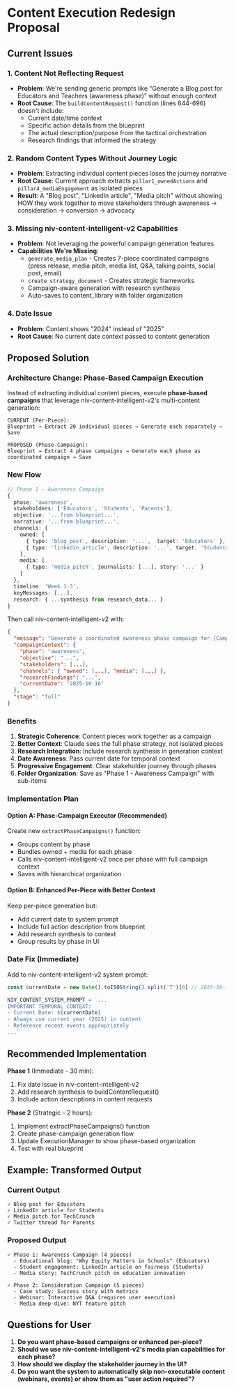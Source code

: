 # Content Execution Redesign Proposal

## Current Issues

### 1. **Content Not Reflecting Request**
- **Problem**: We're sending generic prompts like "Generate a Blog post for Educators and Teachers (awareness phase)" without enough context
- **Root Cause**: The `buildContentRequest()` function (lines 644-696) doesn't include:
  - Current date/time context
  - Specific action details from the blueprint
  - The actual description/purpose from the tactical orchestration
  - Research findings that informed the strategy

### 2. **Random Content Types Without Journey Logic**
- **Problem**: Extracting individual content pieces loses the journey narrative
- **Root Cause**: Current approach extracts `pillar1_ownedActions` and `pillar4_mediaEngagement` as isolated pieces
- **Result**: A "Blog post", "LinkedIn article", "Media pitch" without showing HOW they work together to move stakeholders through awareness → consideration → conversion → advocacy

### 3. **Missing niv-content-intelligent-v2 Capabilities**
- **Problem**: Not leveraging the powerful campaign generation features
- **Capabilities We're Missing**:
  - `generate_media_plan` - Creates 7-piece coordinated campaigns (press release, media pitch, media list, Q&A, talking points, social post, email)
  - `create_strategy_document` - Creates strategic frameworks
  - Campaign-aware generation with research synthesis
  - Auto-saves to content_library with folder organization

### 4. **Date Issue**
- **Problem**: Content shows "2024" instead of "2025"
- **Root Cause**: No current date context passed to content generation

## Proposed Solution

### Architecture Change: Phase-Based Campaign Execution

Instead of extracting individual content pieces, execute **phase-based campaigns** that leverage niv-content-intelligent-v2's multi-content generation:

```
CURRENT (Per-Piece):
Blueprint → Extract 20 individual pieces → Generate each separately → Save

PROPOSED (Phase-Campaign):
Blueprint → Extract 4 phase campaigns → Generate each phase as coordinated campaign → Save
```

### New Flow

```typescript
// Phase 1 - Awareness Campaign
{
  phase: 'awareness',
  stakeholders: ['Educators', 'Students', 'Parents'],
  objective: '...from blueprint...',
  narrative: '...from blueprint...',
  channels: {
    owned: [
      { type: 'blog_post', description: '...',  target: 'Educators' },
      { type: 'linkedin_article', description: '...', target: 'Students' }
    ],
    media: [
      { type: 'media_pitch', journalists: [...], story: '...' }
    ]
  },
  timeline: 'Week 1-3',
  keyMessages: [...],
  research: { ...synthesis from research_data... }
}
```

Then call niv-content-intelligent-v2 with:
```json
{
  "message": "Generate a coordinated awareness phase campaign for [Campaign Goal]",
  "campaignContext": {
    "phase": "awareness",
    "objective": "...",
    "stakeholders": [...],
    "channels": { "owned": [...], "media": [...] },
    "researchFindings": "...",
    "currentDate": "2025-10-16"
  },
  "stage": "full"
}
```

### Benefits

1. **Strategic Coherence**: Content pieces work together as a campaign
2. **Better Context**: Claude sees the full phase strategy, not isolated pieces
3. **Research Integration**: Include research synthesis in generation context
4. **Date Awareness**: Pass current date for temporal context
5. **Progressive Engagement**: Clear stakeholder journey through phases
6. **Folder Organization**: Save as "Phase 1 - Awareness Campaign" with sub-items

### Implementation Plan

#### Option A: Phase-Campaign Executor (Recommended)
Create new `extractPhaseCampaigns()` function:
- Groups content by phase
- Bundles owned + media for each phase
- Calls niv-content-intelligent-v2 once per phase with full campaign context
- Saves with hierarchical organization

#### Option B: Enhanced Per-Piece with Better Context
Keep per-piece generation but:
- Add current date to system prompt
- Include full action description from blueprint
- Add research synthesis to context
- Group results by phase in UI

### Date Fix (Immediate)

Add to niv-content-intelligent-v2 system prompt:
```typescript
const currentDate = new Date().toISOString().split('T')[0] // 2025-10-16

NIV_CONTENT_SYSTEM_PROMPT = `...
IMPORTANT TEMPORAL CONTEXT:
- Current Date: ${currentDate}
- Always use current year (2025) in content
- Reference recent events appropriately
...`
```

## Recommended Implementation

**Phase 1** (Immediate - 30 min):
1. Fix date issue in niv-content-intelligent-v2
2. Add research synthesis to buildContentRequest()
3. Include action descriptions in content requests

**Phase 2** (Strategic - 2 hours):
1. Implement extractPhaseCampaigns() function
2. Create phase-campaign generation flow
3. Update ExecutionManager to show phase-based organization
4. Test with real blueprint

## Example: Transformed Output

### Current Output
```
✓ Blog post for Educators
✓ LinkedIn article for Students
✓ Media pitch for TechCrunch
✓ Twitter thread for Parents
```

### Proposed Output
```
✓ Phase 1: Awareness Campaign (4 pieces)
  - Educational blog: "Why Equity Matters in Schools" (Educators)
  - Student engagement: LinkedIn article on fairness (Students)
  - Media story: TechCrunch pitch on education innovation

✓ Phase 2: Consideration Campaign (5 pieces)
  - Case study: Success story with metrics
  - Webinar: Interactive Q&A (requires user execution)
  - Media deep-dive: NYT feature pitch
```

## Questions for User

1. **Do you want phase-based campaigns or enhanced per-piece?**
2. **Should we use niv-content-intelligent-v2's media plan capabilities for each phase?**
3. **How should we display the stakeholder journey in the UI?**
4. **Do you want the system to automatically skip non-executable content (webinars, events) or show them as "user action required"?**
